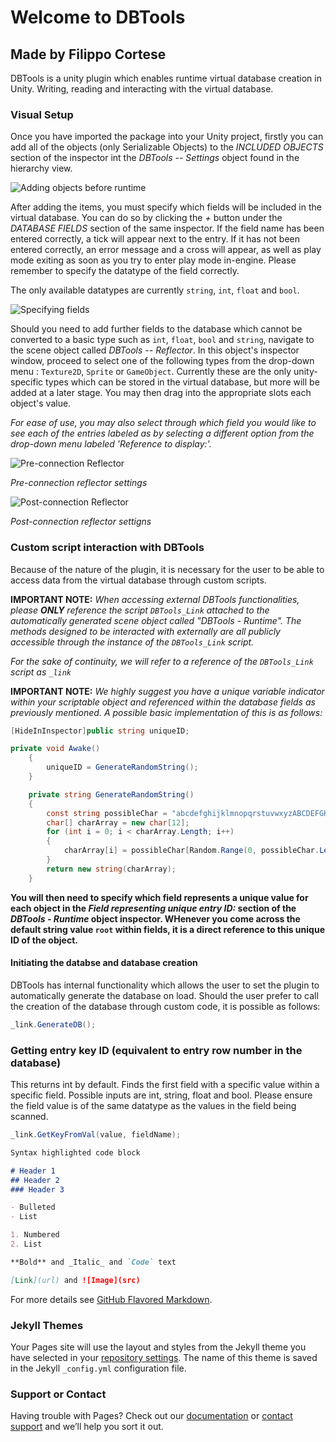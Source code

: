 # Welcome to DBTools
## Made by Filippo Cortese

DBTools is a unity plugin which enables runtime virtual database creation in Unity. Writing, reading and interacting with the virtual database.

### Visual Setup

Once you have imported the package into your Unity project, firstly you can add all of the objects (only Serializable Objects) to the *INCLUDED OBJECTS* section of the inspector int the *DBTools -- Settings* object found in the hierarchy view.

![Adding objects before runtime](https://fcortese2.github.io/Groundfish-Website/AddObjectsUI.PNG)


After adding the items, you must specify which fields will be included in the virtual database. You can do so by clicking the *+* button under the *DATABASE FIELDS* section of the same inspector. If the field name has been entered correctly, a tick will appear next to the entry. If it has not been entered correctly, an error message and a cross will appear, as well as play mode exiting as soon as you try to enter play mode in-engine. Please remember to specify the datatype of the field correctly.

The only available datatypes are currently `string`, `int`, `float` and `bool`.


![Specifying fields](https://fcortese2.github.io/Groundfish-Website/FieldsSelection.PNG)

Should you need to add further fields to the database which cannot be converted to a basic type such as `int`, `float`, `bool` and `string`, navigate to the scene object called *DBTools -- Reflector*. In this object's inspector window, proceed to select one of the following types from the drop-down menu : `Texture2D`, `Sprite` or `GameObject`. Currently these are the only unity-specific types which can be stored in the virtual database, but more will be added at a later stage. You may then drag into the appropriate slots each object's value.

*For ease of use, you may also select through which field you would like to see each of the entries labeled as by selecting a different option from the drop-down menu labeled 'Reference to display:'.*

![Pre-connection Reflector](https://fcortese2.github.io/Groundfish-Website/ReflectorConnection.PNG)

_Pre-connection reflector settings_

![Post-connection Reflector](https://fcortese2.github.io/Groundfish-Website/ReflectorPostConnection.PNG)

_Post-connection reflector settigns_



### Custom script interaction with DBTools

Because of the nature of the plugin, it is necessary for the user to be able to access data from the virtual database through custom scripts.

**IMPORTANT NOTE:** *When accessing external DBTools functionalities, please **ONLY** reference the script `DBTools_Link` attached to the automatically generated scene object called "DBTools - Runtime". The methods designed to be interacted with externally are all publicly accessible through the instance of the `DBTools_Link` script.*

*For the sake of continuity, we will refer to a reference of the `DBTools_Link` script as `_link`*

**IMPORTANT NOTE:** *We highly suggest you have a unique variable indicator within your scriptable object and referenced within the database fields as previously mentioned. A possible basic implementation of this is as follows:*
```c#
[HideInInspector]public string uniqueID;

private void Awake()
    {
        uniqueID = GenerateRandomString();
    }

    private string GenerateRandomString()
    {
        const string possibleChar = "abcdefghijklmnopqrstuvwxyzABCDEFGHIJKLMNOPQRSTUVWXYZ1234567890";
        char[] charArray = new char[12];
        for (int i = 0; i < charArray.Length; i++)
        {
            charArray[i] = possibleChar[Random.Range(0, possibleChar.Length)];
        }
        return new string(charArray);
    }
```
**You will then need to specify which field represents a unique value for each object in the *Field representing unique entry ID:* section of the *DBTools - Runtime* object inspector. WHenever you come across the default string value `root` within fields, it is a direct reference to this unique ID of the object.**

#### Initiating the databse and database creation

DBTools has internal functionality which allows the user to set the plugin to automatically generate the database on load. Should the user prefer to call the creation of the database through custom code, it is possible as follows:

```c#
_link.GenerateDB();
```

### Getting entry key ID (equivalent to entry row number in the database)
This returns int by default. Finds the first field with a specific value within a specific field.
Possible inputs are int, string, float and bool. Please ensure the field value is of the same datatype as the values in the field being scanned.

```c#
_link.GetKeyFromVal(value, fieldName); 
```






```markdown
Syntax highlighted code block

# Header 1
## Header 2
### Header 3

- Bulleted
- List

1. Numbered
2. List

**Bold** and _Italic_ and `Code` text

[Link](url) and ![Image](src)
```

For more details see [GitHub Flavored Markdown](https://guides.github.com/features/mastering-markdown/).

### Jekyll Themes

Your Pages site will use the layout and styles from the Jekyll theme you have selected in your [repository settings](https://github.com/fcortese2/Groundfish-Website/settings). The name of this theme is saved in the Jekyll `_config.yml` configuration file.

### Support or Contact

Having trouble with Pages? Check out our [documentation](https://docs.github.com/categories/github-pages-basics/) or [contact support](https://support.github.com/contact) and we’ll help you sort it out.
